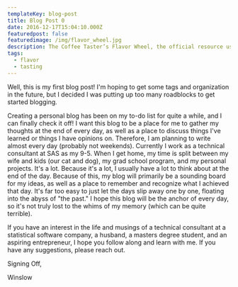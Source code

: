```yaml
---
templateKey: blog-post
title: Blog Post 0
date: 2016-12-17T15:04:10.000Z
featuredpost: false
featuredimage: /img/flavor_wheel.jpg
description: The Coffee Taster’s Flavor Wheel, the official resource used by coffee tasters, has been revised for the first time this year.
tags:
  - flavor
  - tasting
---
```


Well, this is my first blog post! I'm hoping to get some tags and organization in the future, but I decided I was putting up too many roadblocks to get started blogging. 

Creating a personal blog has been on my to-do list for quite a while, and I can finally check it off! I want this blog to be a place for me to gather my thoughts at the end of every day, as well as a place to discuss things I've learned or things I have opinions on. Therefore, I am planning to write almost every day (probably not weekends). Currently I work as a technical consultant at SAS as my 9-5. When I get home, my time is split between my wife and kids (our cat and dog), my grad school program, and my personal projects. It's a lot. Because it's a lot, I usually have a lot to think about at the end of the day. Because of this, my blog will primarily be a sounding board for my ideas, as well as a place to remember and recognize what I achieved that day. It's far too easy to just let the days slip away one by one, floating into the abyss of "the past." I hope this blog will be the anchor of every day, so it's not truly lost to the whims of my memory (which can be quite terrible). 

If you have an interest in the life and musings of a technical consultant at a statistical software company, a husband, a masters degree student, and an aspiring entrepreneur, I hope you follow along and learn with me. If you have any suggestions, please reach out. 

Signing Off,

Winslow
